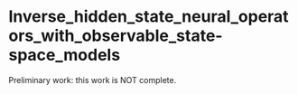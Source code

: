 # Inverse_hidden_state_neural_operators_with_observable_state-space_models

Preliminary work: this work is NOT complete.
